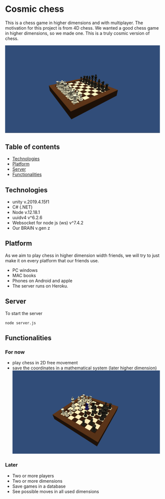 # Cosmic chess
This is a chess game in higher dimensions and with multiplayer.
The motivation for this project is from 4D chess. We wanted a good chess game in higher dimensions, so we made one. This is a truly cosmic version of chess.

![Basic chess board](./images/baicboard.png)


## Table of contents
* [Technologies](#Technologies)
* [Platform](#Platform)
* [Server](#Server)
* [Functionalities](#Functionalities)


## Technologies
- unity v.2019.4.15f1
- C# (.NET)
- Node v.12.18.1
- uuidv4 v^6.2.6
- Websocket for node js (ws) v^7.4.2
- Our BRAIN v.gen z

## Platform
As we aim to play chess in higher dimension width friends, we will try to just make it on every platform that our friends use.
- PC windows
- MAC books
- Phones on Android and apple
- The server runs on Heroku.

## Server
To start the server
```
node server.js
```

## Functionalities 

### For now
- play chess in 2D free movement
- save the coordinates in a mathematical system (later higher dimension)
![Free movment](./images/boardInAction.png)

### Later
- Two or more players
- Two or more dimensions
- Save games in a database
- See possible moves in all used dimensions


